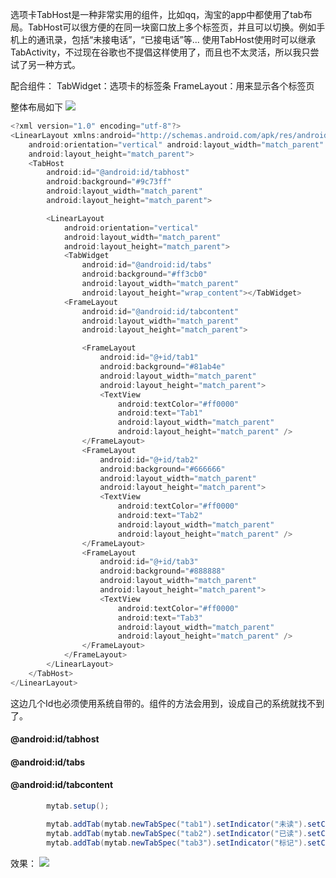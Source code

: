 选项卡TabHost是一种非常实用的组件，比如qq，淘宝的app中都使用了tab布局。TabHost可以很方便的在同一块窗口放上多个标签页，并且可以切换。例如手机上的通讯录，包括“未接电话”，“已接电话”等...
使用TabHost使用时可以继承TabActivity，不过现在谷歌也不提倡这样使用了，而且也不太灵活，所以我只尝试了另一种方式。

配合组件：
TabWidget：选项卡的标签条
FrameLayout：用来显示各个标签页

整体布局如下
![](http://osswb.oss-cn-shanghai.aliyuncs.com/image/20160319183114.jpg)

```java
<?xml version="1.0" encoding="utf-8"?>
<LinearLayout xmlns:android="http://schemas.android.com/apk/res/android"
    android:orientation="vertical" android:layout_width="match_parent"
    android:layout_height="match_parent">
    <TabHost
        android:id="@android:id/tabhost"
        android:background="#9c73ff"
        android:layout_width="match_parent"
        android:layout_height="match_parent">

        <LinearLayout
            android:orientation="vertical"
            android:layout_width="match_parent"
            android:layout_height="match_parent">
            <TabWidget
                android:id="@android:id/tabs"
                android:background="#ff3cb0"
                android:layout_width="match_parent"
                android:layout_height="wrap_content"></TabWidget>
            <FrameLayout
                android:id="@android:id/tabcontent"
                android:layout_width="match_parent"
                android:layout_height="match_parent">

                <FrameLayout
                    android:id="@+id/tab1"
                    android:background="#81ab4e"
                    android:layout_width="match_parent"
                    android:layout_height="match_parent">
                    <TextView
                        android:textColor="#ff0000"
                        android:text="Tab1"
                        android:layout_width="match_parent"
                        android:layout_height="match_parent" />
                </FrameLayout>
                <FrameLayout
                    android:id="@+id/tab2"
                    android:background="#666666"
                    android:layout_width="match_parent"
                    android:layout_height="match_parent">
                    <TextView
                        android:textColor="#ff0000"
                        android:text="Tab2"
                        android:layout_width="match_parent"
                        android:layout_height="match_parent" />
                </FrameLayout>
                <FrameLayout
                    android:id="@+id/tab3"
                    android:background="#888888"
                    android:layout_width="match_parent"
                    android:layout_height="match_parent">
                    <TextView
                        android:textColor="#ff0000"
                        android:text="Tab3"
                        android:layout_width="match_parent"
                        android:layout_height="match_parent" />
                </FrameLayout>
            </FrameLayout>
        </LinearLayout>
    </TabHost>
</LinearLayout>
```
这边几个Id也必须使用系统自带的。组件的方法会用到，设成自己的系统就找不到了。
#### @android:id/tabhost
#### @android:id/tabs
#### @android:id/tabcontent

```java
        mytab.setup();

        mytab.addTab(mytab.newTabSpec("tab1").setIndicator("未读").setContent(R.id.tab1));
        mytab.addTab(mytab.newTabSpec("tab2").setIndicator("已读").setContent(R.id.tab2));
        mytab.addTab(mytab.newTabSpec("tab3").setIndicator("标记").setContent(R.id.tab3));
```

效果：
![](http://osswb.oss-cn-shanghai.aliyuncs.com/image/20160319183732.gif)